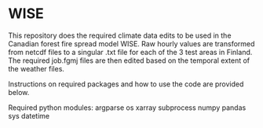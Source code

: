 # WISE
This repository does the required climate data edits to be used in the Canadian forest fire spread model WISE. Raw hourly values are transformed from netcdf files to a singular .txt file for each of the 3 test areas in Finland. The required job.fgmj files are then edited based on the temporal extent of the weather files.

Instructions on required packages and how to use the code are provided below.

Required python modules:
argparse
os
xarray
subprocess
numpy
pandas
sys
datetime
